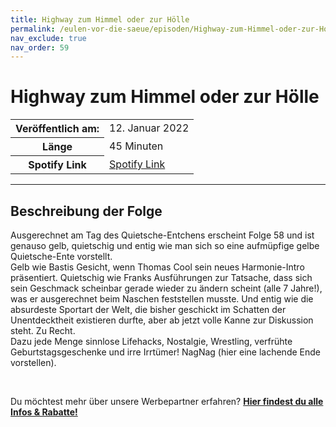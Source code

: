 ```yaml
---
title: Highway zum Himmel oder zur Hölle
permalink: /eulen-vor-die-saeue/episoden/Highway-zum-Himmel-oder-zur-Hoelle
nav_exclude: true
nav_order: 59
---
```


# Highway zum Himmel oder zur Hölle
<table class="resp-table dcf-table dcf-table-responsive dcf-table-bordered dcf-table-striped dcf-w-100%">
                    <tbody>
                        <tr>
                            <th scope="row">Veröffentlich am:</th>
                            <td data-label="Veröffentlich am:">12. Januar 2022</td>
                        </tr>
                        <tr>
                            <th scope="row">Länge </th>
                            <td data-label="Länge ">45 Minuten</td>
                        </tr><tr>
                                <th scope="row">Spotify Link</th>
                                <td data-label="Spotify Link"><a href="https://open.spotify.com/episode/2JEc2ryIEozTlKTHfKSxIN">Spotify Link</a></td>
                            </tr></tbody>
                </table>

***

## Beschreibung der Folge

<div>
<p>Ausgerechnet am Tag des Quietsche-Entchens erscheint Folge 58 und ist genauso gelb, quietschig und entig wie man sich so eine aufmüpfige gelbe Quietsche-Ente vorstellt.  <br> Gelb wie Bastis Gesicht, wenn Thomas Cool sein neues Harmonie-Intro präsentiert. Quietschig wie Franks Ausführungen zur Tatsache, dass sich sein Geschmack scheinbar gerade wieder zu ändern scheint (alle 7 Jahre!), was er ausgerechnet beim Naschen feststellen musste. Und entig wie die absurdeste Sportart der Welt, die bisher geschickt im Schatten der Unentdecktheit existieren durfte, aber ab jetzt volle Kanne zur Diskussion steht. Zu Recht.  <br> Dazu jede Menge sinnlose Lifehacks, Nostalgie, Wrestling, verfrühte Geburtstagsgeschenke und irre Irrtümer! NagNag (hier eine lachende Ende vorstellen).</p> <br> <p>Du möchtest mehr über unsere Werbepartner erfahren? <a href="https://linktr.ee/EulenvordieSaeue"><strong>Hier findest du alle Infos & Rabatte!</strong></a></p>  
</div>

